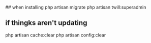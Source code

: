 ## when installing 
php artisan migrate
php artisan twill:superadmin

## if thingks aren't updating
php artisan cache:clear
php artisan config:clear